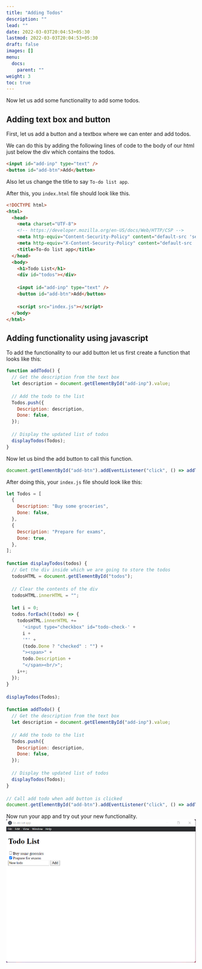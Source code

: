 ```yaml
---
title: "Adding Todos"
description: ""
lead: ""
date: 2022-03-03T20:04:53+05:30
lastmod: 2022-03-03T20:04:53+05:30
draft: false
images: []
menu:
  docs:
    parent: ""
weight: 3
toc: true
---
```


Now let us add some functionality to add some todos.

## Adding text box and button
First, let us add a button and a textbox where we can enter and add todos.

We can do this by adding the following lines of code to the body of our html just below the div which contains the todos.
```html
<input id="add-inp" type="text" />
<button id="add-btn">Add</button>
```

Also let us change the title to say `To-do list app`.

After this, you `index.html` file should look like this.
```html
<!DOCTYPE html>
<html>
  <head>
    <meta charset="UTF-8">
    <!-- https://developer.mozilla.org/en-US/docs/Web/HTTP/CSP -->
    <meta http-equiv="Content-Security-Policy" content="default-src 'self'; script-src 'self'; img-src 'self' blob: data:;">
    <meta http-equiv="X-Content-Security-Policy" content="default-src 'self'; script-src 'self'; img-src 'self' blob: data:;">
    <title>To-do list app</title>
  </head>
  <body>
    <h1>Todo List</h1>
    <div id="todos"></div>

    <input id="add-inp" type="text" />
    <button id="add-btn">Add</button>

    <script src="index.js"></script>
  </body>
</html>
```

## Adding functionality using javascript

To add the functionality to our add button let us first create a function that looks like this:

```javascript
function addTodo() {
  // Get the description from the text box
  let description = document.getElementById("add-inp").value;

  // Add the todo to the list
  Todos.push({
    Description: description,
    Done: false,
  });

  // Display the updated list of todos
  displayTodos(Todos);
}
```

Now let us bind the add button to call this function.
```javascript
document.getElementById("add-btn").addEventListener("click", () => addTodo());
```

After doing this, your `index.js` file should look like this:
```javascript
let Todos = [
  {
    Description: "Buy some groceries",
    Done: false,
  },
  {
    Description: "Prepare for exams",
    Done: true,
  },
];

function displayTodos(todos) {
  // Get the div inside which we are going to store the todos
  todosHTML = document.getElementById("todos");

  // Clear the contents of the div
  todosHTML.innerHTML = "";

  let i = 0;
  todos.forEach((todo) => {
    todosHTML.innerHTML +=
      '<input type="checkbox" id="todo-check-' +
      i +
      '"' +
      (todo.Done ? "checked" : "") +
      "><span>" +
      todo.Description +
      "</span><br/>";
    i++;
  });
}

displayTodos(Todos);

function addTodo() {
  // Get the description from the text box
  let description = document.getElementById("add-inp").value;

  // Add the todo to the list
  Todos.push({
    Description: description,
    Done: false,
  });

  // Display the updated list of todos
  displayTodos(Todos);
}

// Call add todo when add button is clicked
document.getElementById("add-btn").addEventListener("click", () => addTodo());
```

Now run your app and try out your new functionality.
![Final Output](adding-todos.gif)
